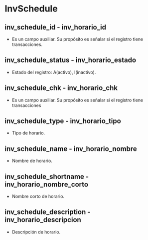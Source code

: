 # InvSchedule	

## inv_schedule_id - inv_horario_id
* Es un campo auxiliar. Su propósito es señalar si el registro tiene transacciones.

## inv_schedule_status - inv_horario_estado
* Estado del registro: A(activo), I(inactivo).

## inv_schedule_chk - inv_horario_chk
* Es un campo auxiliar. Su propósito es señalar si el registro tiene transacciones

## inv_schedule_type - inv_horario_tipo
* Tipo de horario.

## inv_schedule_name - inv_horario_nombre
* Nombre de horario.

## inv_schedule_shortname - inv_horario_nombre_corto
* Nombre corto de horario.

## inv_schedule_description - inv_horario_descripcion
* Descripción de horario.


